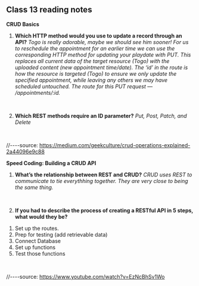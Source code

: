 ## Class 13 reading notes

**CRUD Basics**

1. **Which HTTP method would you use to update a record through an API?**
*Togo is really adorable, maybe we should see him sooner! For us to reschedule the appointment for an earlier time we can use the corresponding HTTP method for updating your playdate with PUT. This replaces all current data of the target resource (Togo) with the uploaded content (new appointment time/date). The ‘id’ in the route is how the resource is targeted (Togo) to ensure we only update the specified appointment, while leaving any others we may have scheduled untouched.*
*The route for this PUT request — /appointments/:id.*
<br>

2. **Which REST methods require an ID parameter?**
*Put, Post, Patch, and Delete*
<br>

//----source: https://medium.com/geekculture/crud-operations-explained-2a44096e9c88

**Speed Coding: Building a CRUD API**

1. **What’s the relationship between REST and CRUD?**
*CRUD uses REST to communicate to tie everythhing together. They are very close to being the same thing.*
<br>

2. **If you had to describe the process of creating a RESTful API in 5 steps, what would they be?**
<ol>
  <li>Set up the routes.</li>
  <li>Prep for testing (add retrievable data)</li>
  <li>Connect Database</li>
  <li>Set up functions</li>
  <li>Test those functions</li>
</ol>
<br>


//----source: https://www.youtube.com/watch?v=EzNcBhSv1Wo
